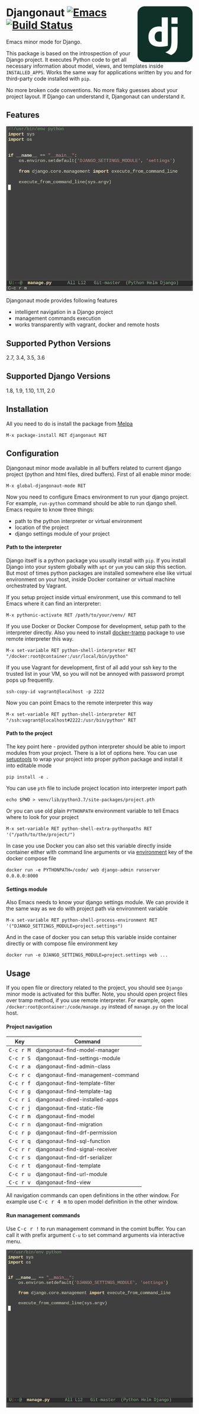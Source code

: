 # <img align="right" src="pics/django.png" height="150" width="150"> Djangonaut [![Emacs](https://img.shields.io/badge/Emacs-25-8e44bd.svg)](https://www.gnu.org/software/emacs/) [![Build Status](https://travis-ci.org/proofit404/djangonaut.svg?branch=master)](https://travis-ci.org/proofit404/djangonaut)

Emacs minor mode for Django.

This package is based on the introspection of your Django project.  It
executes Python code to get all necessary information about model,
views, and templates inside `INSTALLED_APPS`.  Works the same way for
applications written by you and for third-party code installed with
`pip`.

No more broken code conventions.  No more flaky guesses about your
project layout.  If Django can understand it, Djangonaut can
understand it.

## Features

<div align="center"><img src="pics/find-model-and-view.gif"></div>

Djangonaut mode provides following features

* intelligent navigation in a Django project
* management commands execution
* works transparently with vagrant, docker and remote hosts

## Supported Python Versions

2.7, 3.4, 3.5, 3.6

## Supported Django Versions

1.8, 1.9, 1.10, 1.11, 2.0

## Installation

All you need to do is install the package from
[Melpa](https://melpa.org/)

    M-x package-install RET djangonaut RET

## Configuration

Djangonaut minor mode available in all buffers related to current
django project (python and html files, dired buffers).  First of all
enable minor mode:

    M-x global-djangonaut-mode RET

Now you need to configure Emacs environment to run your django
project.  For example, `run-python` command should be able to run
django shell.  Emacs require to know three things:

* path to the python interpreter or virtual environment
* location of the project
* django settings module of your project

#### Path to the interpreter

Django itself is a python package you usually install with `pip`.
If you install Django into your system globally with `apt` or `yum`
you can skip this section.  But most of times python packages are
installed somewhere else like virtual environment on your host, inside
Docker container or virtual machine orchestrated by Vagrant.

If you setup project inside virtual environment, use this command to
tell Emacs where it can find an interpreter:

    M-x pythonic-activate RET /path/to/your/venv/ RET

If you use Docker or Docker Compose for development, setup path to the
interpreter directly.  Also you need to install
[docker-tramp](https://github.com/emacs-pe/docker-tramp.el) package to
use remote interpreter this way.

    M-x set-variable RET python-shell-interpreter RET "/docker:root@container:/usr/local/bin/python"

If you use Vagrant for development, first of all add your ssh key to
the trusted list in your VM, so you will not be annoyed with password
prompt pops up frequently.

    ssh-copy-id vagrant@localhost -p 2222

Now you can point Emacs to the remote interpreter this way

    M-x set-variable RET python-shell-interpreter RET "/ssh:vagrant@localhost#2222:/usr/bin/python" RET

#### Path to the project

The key point here - provided python interpreter should be able to
import modules from your project.  There is a lot of options here.
You can use [setuptools](https://setuptools.readthedocs.io/en/latest/)
to wrap your project into proper python package and install it into
editable mode

    pip install -e .

You can use `pth` file to include project location into interpreter
import path

    echo $PWD > venv/lib/python3.7/site-packages/project.pth

Or you can use old plain `PYTHONPATH` environment variable to tell
Emacs where to look for your project

    M-x set-variable RET python-shell-extra-pythonpaths RET '("/path/to/the/project/")

In case you use Docker you can also set this variable directly inside
container either with command line arguments or via
[environment](https://docs.docker.com/compose/compose-file/) key of
the docker compose file

    docker run -e PYTHONPATH=/code/ web django-admin runserver 0.0.0.0:8000

#### Settings module

Also Emacs needs to know your django settings module.  We can provide
it the same way as we do with project path via environment variable

    M-x set-variable RET python-shell-process-environment RET '("DJANGO_SETTINGS_MODULE=project.settings")

And in the case of docker you can setup this variable inside container
directly or with compose file environment key

    docker run -e DJANGO_SETTINGS_MODULE=project.settings web ...

## Usage

If you open file or directory related to the project, you should see
`Django` minor mode is activated for this buffer.  Note, you should
open project files over tramp method, if you use remote interpreter.
For example, open `/docker:root@container:/code/manage.py` instead of
`manage.py` on the local host.

#### Project navigation

| Key                  | Command                            |
|----------------------|------------------------------------|
| <kbd>C-c r M</kbd>   | djangonaut-find-model-manager      |
| <kbd>C-c r S</kbd>   | djangonaut-find-settings-module    |
| <kbd>C-c r a</kbd>   | djangonaut-find-admin-class        |
| <kbd>C-c r c</kbd>   | djangonaut-find-management-command |
| <kbd>C-c r f</kbd>   | djangonaut-find-template-filter    |
| <kbd>C-c r g</kbd>   | djangonaut-find-template-tag       |
| <kbd>C-c r i</kbd>   | djangonaut-dired-installed-apps    |
| <kbd>C-c r j</kbd>   | djangonaut-find-static-file        |
| <kbd>C-c r m</kbd>   | djangonaut-find-model              |
| <kbd>C-c r n</kbd>   | djangonaut-find-migration          |
| <kbd>C-c r p</kbd>   | djangonaut-find-drf-permission     |
| <kbd>C-c r q</kbd>   | djangonaut-find-sql-function       |
| <kbd>C-c r r</kbd>   | djangonaut-find-signal-receiver    |
| <kbd>C-c r s</kbd>   | djangonaut-find-drf-serializer     |
| <kbd>C-c r t</kbd>   | djangonaut-find-template           |
| <kbd>C-c r u</kbd>   | djangonaut-find-url-module         |
| <kbd>C-c r v</kbd>   | djangonaut-find-view               |

All navigation commands can open definitions in the other window.  For
example use <kbd>C-c r 4 m</kbd> to open model definition in the other
window.

#### Run management commands

Use <kbd>C-c r !</kbd> to run management command in the comint buffer.
You can call it with prefix argument `C-u` to set command arguments
via interactive menu.

<div align="center"><img src="pics/run-management-command-popup.gif"></div>
